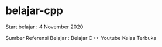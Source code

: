 # belajar-cpp
Start belajar : 4 November 2020

Sumber Referensi Belajar : Belajar C++ Youtube Kelas Terbuka
